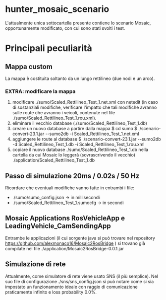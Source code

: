 # hunter_mosaic_scenario

L'attualmente unica sottocartella presente contiene lo scenario Mosaic, opportunamente modificato, con cui sono stati svolti i test.

# Principali peculiarità

## Mappa custom
La mappa è costituita soltanto da un lungo rettilineo (due nodi e un arco).

### EXTRA: modificare la mappa
1) modificare ./sumo/Scaled_Rettilineo_Test_1.net.xml con netedit (in caso di sostanziali modifiche, verificare l'impatto che tali modifiche avranno sulle route che avranno i veicoli, contenute nel file ./sumo/Scaled_Rettilineo_Test_1.rou.xml).
2) eliminare il vecchio database (./sumo/Scaled_Rettilineo_Test_1.db)
3) creare un nuovo database a partire dalla mappa
$ cd sumo
$ ./scenario-convert-23.1.jar --sumo2db -i Scaled_Rettilineo_Test_1.net.xml
4) aggiungere le route al database
$ ./scenario-convert-23.1.jar --sumo2db -d Scaled_Rettilineo_Test_1.db -i Scaled_Rettilineo_Test_1.rou.xml
5) copiare il nuovo database ./sumo/Scaled_Rettilineo_Test_1.db nella cartella da cui Mosaic lo leggerà (sovrascrivendo il vecchio) ./application/Scaled_Rettilineo_Test_1.db

## Passo di simulazione 20ms / 0.02s / 50 Hz
Ricordare che eventuali modifiche vanno fatte in entrambi i file:
- ./sumo/sumo_config.json -> in millisecondi
- ./sumo/Scaled_Rettilineo_Test_1.sumocfg -> in secondi

## Mosaic Applications RosVehicleApp e LeadingVehicle_CamSendingApp
Entrambe le applicazioni (il cui sorgente java si può trovare nel repository https://github.com/alexmonaco16/Mosaic2RosBridge ) si trovano già compilate nel file ./application/Mosaic2RosBridge-0.0.1.jar

## Simulazione di rete
Attualmente, come simulatore di rete viene usato SNS (il più semplice). Nel suo file di configurazione ./sns/sns_config.json si può notare come si sia impostato un funzionamento ideale con raggio di comunicazione praticamente infinito e loss probability 0.0%.



